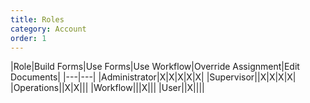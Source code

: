 ```yaml
---
title: Roles
category: Account
order: 1
---
```


|Role|Build Forms|Use Forms|Use Workflow|Override Assignment|Edit Documents|
|---|---|
|Administrator|X|X|X|X|X|
|Supervisor||X|X|X|X|
|Operations||X|X|||
|Workflow|||X|||
|User||X||||